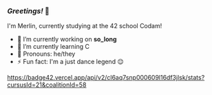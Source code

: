 ### ***Greetings!*** 🐸

I'm Merlin, currently studying at the 42 school Codam!

- 🔭 I’m currently working on __so_long__
- 🌱 I’m currently learning C 
- 🌸 Pronouns: he/they
- ⚡ Fun fact: I'm a just dance legend 😌

https://badge42.vercel.app/api/v2/cl6aq7snp000609l16df3jlsk/stats?cursusId=21&coalitionId=58
